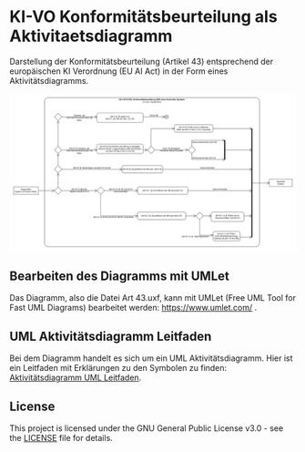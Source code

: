 # KI-VO Konformitätsbeurteilung als Aktivitaetsdiagramm
Darstellung der Konformitätsbeurteilung (Artikel 43) entsprechend der europäischen KI Verordnung (EU AI Act) in der Form eines Aktivitätsdiagramms.

![Konformitätsbewertung als Aktivitätsdiagramm](Art43.gif)

## Bearbeiten des Diagramms mit UMLet

Das Diagramm, also die Datei Art 43.uxf, kann mit UMLet (Free UML Tool for Fast UML Diagrams) bearbeitet werden: https://www.umlet.com/ .

## UML Aktivitätsdiagramm Leitfaden

Bei dem Diagramm handelt es sich um ein UML Aktivitätsdiagramm. Hier ist ein Leitfaden mit Erklärungen zu den Symbolen zu finden: [Aktivitätsdiagramm UML Leitfaden](https://creately.com/blog/de/diagramme/aktivitatsdiagramm-uml/).

## License

This project is licensed under the GNU General Public License v3.0 - see the [LICENSE](LICENSE) file for details.

